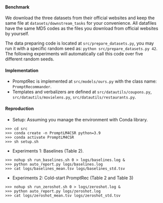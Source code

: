 #### Benchmark

We download the three datasets from their official websites and keep the same file at ``datasets/downstream_tasks`` for your convenience.  All datafiles have the same MD5 codes as the files you download from official websites by yourself.

The data preparing code is located at `src/prepare_datasets.py`, you may run it with a specific random seed as: ``python src/prepare_datasets.py 42``. The following experiments will automatically call this code over five different random seeds. 

#### Implementation 

* PromptRec is implemented at ``src/models/ours.py`` with the class name: ``PromptRecommander``.
* Templates and verbalizers are defined at ``src/datautils/coupons.py``, ``src/datautils/movielens.py``, ``src/datautils/restaurants.py``. 

#### Reproduction

* Setup: Assuming you manage the environment with Conda library.

```shell
>>> cd src
>>> conda create -n PromptLM4CSR python=3.9
>>> conda activate PromptLM4CSR
>>> sh setup.sh
```

* Experiments 1: Baselines (Table 2).

```shell
>>> nohup sh run_baselines.sh 0 > logs/baselines.log &
>>> python auto_report.py logs/baselines.log
>>> cat logs/baselines_mean.tsv logs/baselines_std.tsv
```

* Experiments 2: Cold-start PromptRec (Table 2 and Table 3)

```shell
>>> nohup sh run_zeroshot.sh 0 > logs/zeroshot.log &
>>> python auto_report.py logs/zeroshot.log
>>> cat logs/zeroshot_mean.tsv logs/zeroshot_std.tsv
```
